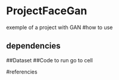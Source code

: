# ProjectFaceGan
exemple of a project with GAN 
#how to use 
## dependencies 
##Dataset
##Code to run
go to cell

#referencies 